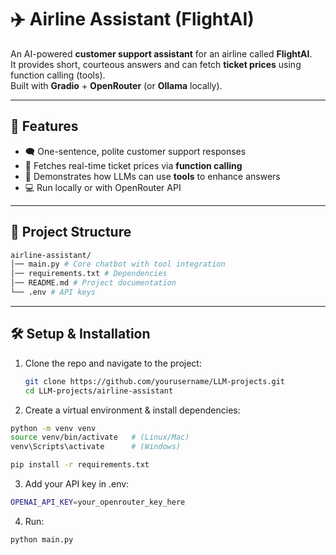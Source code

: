 # ✈️ Airline Assistant (FlightAI)

An AI-powered **customer support assistant** for an airline called **FlightAI**.  
It provides short, courteous answers and can fetch **ticket prices** using function calling (tools).  
Built with **Gradio** + **OpenRouter** (or **Ollama** locally).

---

## 🚀 Features
- 🗨️ One-sentence, polite customer support responses  
- 🔎 Fetches real-time ticket prices via **function calling**  
- 🔧 Demonstrates how LLMs can use **tools** to enhance answers  
- 💻 Run locally or with OpenRouter API

---

## 📂 Project Structure
```bash
airline-assistant/
│── main.py # Core chatbot with tool integration
│── requirements.txt # Dependencies
│── README.md # Project documentation
└── .env # API keys
```


---

## 🛠️ Setup & Installation

1. Clone the repo and navigate to the project:
   ```bash
   git clone https://github.com/yourusername/LLM-projects.git
   cd LLM-projects/airline-assistant

2. Create a virtual environment & install dependencies:
```bash
python -m venv venv
source venv/bin/activate   # (Linux/Mac)
venv\Scripts\activate      # (Windows)

pip install -r requirements.txt
```
3. Add your API key in .env:
```bash
OPENAI_API_KEY=your_openrouter_key_here
```

4. Run:
```bash
python main.py
```